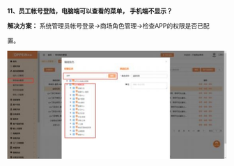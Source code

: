 <a name="bookmark11"></a>**11、员工帐号登陆，电脑端可以查看的菜单， 手机端不显示？**

**解决方案：**  系统管理员帐号登录→商场角色管理→检查APP的权限是否已配


置。

![](Aspose.Words.955081b2-65f6-4309-844b-133ee40a773f.021.jpeg)




